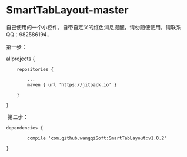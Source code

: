 # SmartTabLayout-master
自己使用的一个小控件，自带自定义的红色消息提醒，请勿随便使用，请联系QQ：982586194，

第一步：


allprojects {
		
		repositories {
		
			...
			maven { url 'https://jitpack.io' }
			
		}
		
	}
  
  
  
  第二步：
  
  	dependencies {
	
	        compile 'com.github.wangqiSoft:SmartTabLayout:v1.0.2'
		
	}

